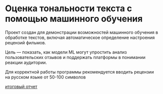 # Оценка тональности текста с помощью машинного обучения
Проект создан для демонстрации возможностей машинного обучения в обработке текстов, включая автоматическое определение настроения рецензий фильмов. 

Цель — показать, как модели ML могут упростить анализ пользовательских отзывов и поддержать платформы в понимании реакции аудитории.

Для корректной работы программы рекомендуется вводить рецензии на русском языке от 50-100 символов

[итоговый отчет](rating-reviews-movie/ИтоговыйОтчет.ipynb)
